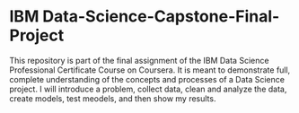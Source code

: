 # IBM Data-Science-Capstone-Final-Project
This repository is part of the final assignment of the IBM Data Science Professional Certificate Course on Coursera. It is meant to demonstrate full, complete understanding of the concepts and processes of a Data Science project. I will introduce a problem, collect data, clean and analyze the data, create models, test meodels, and then show my results.  
